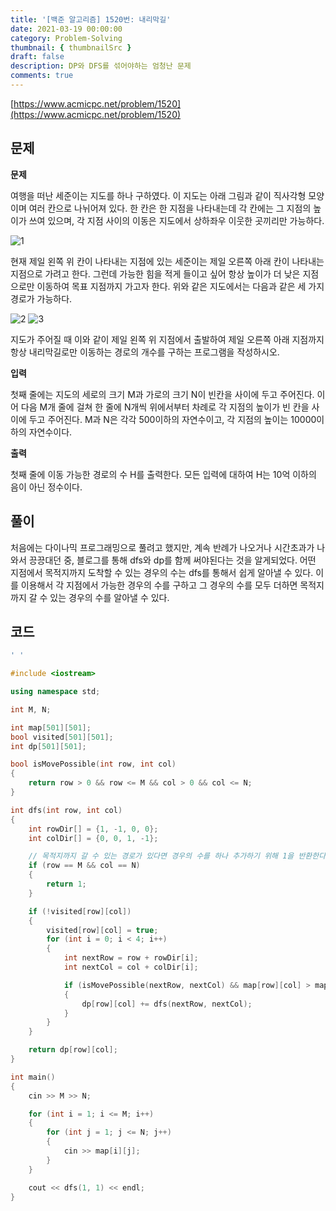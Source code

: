 ```yaml
---
title: '[백준 알고리즘] 1520번: 내리막길'
date: 2021-03-19 00:00:00
category: Problem-Solving
thumbnail: { thumbnailSrc }
draft: false
description: DP와 DFS를 섞어야하는 엄청난 문제
comments: true
---
```


[https://www.acmicpc.net/problem/1520](https://www.acmicpc.net/problem/1520)

## 문제

**문제**<br>

여행을 떠난 세준이는 지도를 하나 구하였다. 이 지도는 아래 그림과 같이 직사각형 모양이며 여러 칸으로 나뉘어져 있다. 한 칸은 한 지점을 나타내는데 각 칸에는 그 지점의 높이가 쓰여 있으며, 각 지점 사이의 이동은 지도에서 상하좌우 이웃한 곳끼리만 가능하다.

![1](https://www.acmicpc.net/upload/201004/1.PNG)

현재 제일 왼쪽 위 칸이 나타내는 지점에 있는 세준이는 제일 오른쪽 아래 칸이 나타내는 지점으로 가려고 한다. 그런데 가능한 힘을 적게 들이고 싶어 항상 높이가 더 낮은 지점으로만 이동하여 목표 지점까지 가고자 한다. 위와 같은 지도에서는 다음과 같은 세 가지 경로가 가능하다.

![2](https://www.acmicpc.net/upload/201004/2.png)
![3](https://www.acmicpc.net/upload/201004/3.PNG)

지도가 주어질 때 이와 같이 제일 왼쪽 위 지점에서 출발하여 제일 오른쪽 아래 지점까지 항상 내리막길로만 이동하는 경로의 개수를 구하는 프로그램을 작성하시오.

**입력**<br>

첫째 줄에는 지도의 세로의 크기 M과 가로의 크기 N이 빈칸을 사이에 두고 주어진다. 이어 다음 M개 줄에 걸쳐 한 줄에 N개씩 위에서부터 차례로 각 지점의 높이가 빈 칸을 사이에 두고 주어진다. M과 N은 각각 500이하의 자연수이고, 각 지점의 높이는 10000이하의 자연수이다.

**출력**<br>

첫째 줄에 이동 가능한 경로의 수 H를 출력한다. 모든 입력에 대하여 H는 10억 이하의 음이 아닌 정수이다.

## 풀이

처음에는 다이나믹 프로그래밍으로 풀려고 했지만, 계속 반례가 나오거나 시간초과가 나와서 끙끙대던 중, 블로그를 통해 dfs와 dp를 함께 써야된다는 것을 알게되었다. 어떤 지점에서 목적지까지 도착할 수 있는 경우의 수는 dfs를 통해서 쉽게 알아낼 수 있다. 이를 이용해서 각 지점에서 가능한 경우의 수를 구하고 그 경우의 수를 모두 더하면 목적지까지 갈 수 있는 경우의 수를 알아낼 수 있다.

## 코드

```cpp
' '

#include <iostream>

using namespace std;

int M, N;

int map[501][501];
bool visited[501][501];
int dp[501][501];

bool isMovePossible(int row, int col)
{
    return row > 0 && row <= M && col > 0 && col <= N;
}

int dfs(int row, int col)
{
    int rowDir[] = {1, -1, 0, 0};
    int colDir[] = {0, 0, 1, -1};

    // 목적지까지 갈 수 있는 경로가 있다면 경우의 수를 하나 추가하기 위해 1을 반환한다.
    if (row == M && col == N)
    {
        return 1;
    }

    if (!visited[row][col])
    {
        visited[row][col] = true;
        for (int i = 0; i < 4; i++)
        {
            int nextRow = row + rowDir[i];
            int nextCol = col + colDir[i];

            if (isMovePossible(nextRow, nextCol) && map[row][col] > map[nextRow][nextCol])
            {
                dp[row][col] += dfs(nextRow, nextCol);
            }
        }
    }

    return dp[row][col];
}

int main()
{
    cin >> M >> N;

    for (int i = 1; i <= M; i++)
    {
        for (int j = 1; j <= N; j++)
        {
            cin >> map[i][j];
        }
    }

    cout << dfs(1, 1) << endl;
}


```
